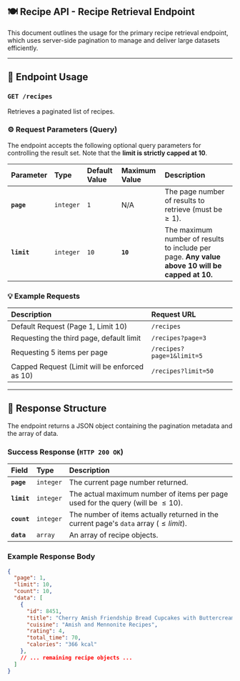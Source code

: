 ## 🍽 Recipe API - Recipe Retrieval Endpoint

This document outlines the usage for the primary recipe retrieval endpoint, which uses server-side pagination to manage and deliver large datasets efficiently.

---

## 🚀 Endpoint Usage

### `GET /recipes`

Retrieves a paginated list of recipes.

### ⚙️ Request Parameters (Query)

The endpoint accepts the following optional query parameters for controlling the result set. Note that the **limit is strictly capped at 10**.

| Parameter | Type | Default Value | Maximum Value | Description |
| :--- | :--- | :--- | :--- | :--- |
| **`page`** | `integer` | `1` | N/A | The page number of results to retrieve (must be $\ge 1$). |
| **`limit`** | `integer` | `10` | **`10`** | The maximum number of results to include per page. **Any value above 10 will be capped at 10.** |

### 💡 Example Requests

| Description | Request URL |
| :--- | :--- |
| Default Request (Page 1, Limit 10) | `/recipes` |
| Requesting the third page, default limit | `/recipes?page=3` |
| Requesting 5 items per page | `/recipes?page=1&limit=5` |
| Capped Request (Limit will be enforced as 10) | `/recipes?limit=50` |

---

## 💬 Response Structure

The endpoint returns a JSON object containing the pagination metadata and the array of data.

### Success Response (`HTTP 200 OK`)

| Field | Type | Description |
| :--- | :--- | :--- |
| **`page`** | `integer` | The current page number returned. |
| **`limit`** | `integer` | The actual maximum number of items per page used for the query (will be $\le 10$). |
| **`count`** | `integer` | The number of items actually returned in the current page's `data` array ($\le limit$). |
| **`data`** | `array` | An array of recipe objects. |

### Example Response Body

```json
{
  "page": 1,
  "limit": 10,
  "count": 10,
  "data": [
    {
      "id": 8451,
      "title": "Cherry Amish Friendship Bread Cupcakes with Buttercream Frosting",
      "cuisine": "Amish and Mennonite Recipes",
      "rating": 4,
      "total_time": 70,
      "calories": "366 kcal"
    },
    // ... remaining recipe objects ...
  ]
}
